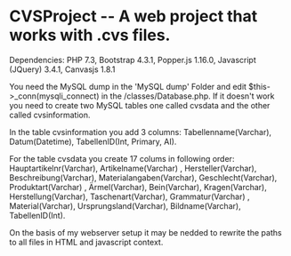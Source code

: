 # CVSProject -- A web project that works with .cvs files.

Dependencies:
PHP 7.3, 
Bootstrap 4.3.1, 
Popper.js 1.16.0, 
Javascript (JQuery) 3.4.1, 
Canvasjs 1.8.1

You need the MySQL dump in the 'MySQL dump' Folder and edit $this->_conn(mysqli_connect) in the 
/classes/Database.php. If it doesn't work you need to create two MySQL tables one called cvsdata and the other 
called cvsinformation.

In the table cvsinformation you add 3 columns: Tabellenname(Varchar), Datum(Datetime), TabellenID(Int, Primary, AI).

For the table cvsdata you create 17 colums in following order:  Hauptartikelnr(Varchar), Artikelname(Varchar)
, Hersteller(Varchar), Beschreibung(Varchar), Materialangaben(Varchar), Geschlecht(Varchar), Produktart(Varchar)
, Ärmel(Varchar), Bein(Varchar), Kragen(Varchar), Herstellung(Varchar), Taschenart(Varchar), Grammatur(Varchar)
, Material(Varchar), Ursprungsland(Varchar), Bildname(Varchar), TabellenID(Int).

On the basis of my webserver setup it may be nedded to rewrite the paths to all files in HTML and javascript context.

